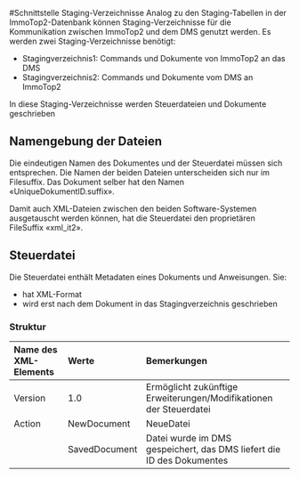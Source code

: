 #Schnittstelle Staging-Verzeichnisse
Analog zu den Staging-Tabellen in der ImmoTop2-Datenbank können Staging-Verzeichnisse für die Kommunikation zwischen ImmoTop2 und dem DMS genutzt werden.
Es werden zwei Staging-Verzeichnisse benötigt:
- Stagingverzeichnis1: Commands und Dokumente von ImmoTop2 an das DMS
- Stagingverzeichnis2: Commands und Dokumente vom DMS an ImmoTop2

In diese Staging-Verzeichnisse werden Steuerdateien und Dokumente geschrieben

## Namengebung der Dateien
Die eindeutigen Namen des Dokumentes und der Steuerdatei müssen sich entsprechen. 
Die Namen der beiden Dateien unterscheiden sich nur im Filesuffix. 
Das Dokument selber hat den Namen «UniqueDokumentID.suffix».

Damit auch XML-Dateien zwischen den beiden Software-Systemen ausgetauscht werden können, hat die Steuerdatei den proprietären FileSuffix «xml_it2».

## Steuerdatei
Die Steuerdatei enthält Metadaten eines Dokuments und Anweisungen. Sie:
- hat XML-Format
- wird erst nach dem Dokument in das Stagingverzeichnis geschrieben

### Struktur
| Name des XML-Elements    | Werte         | Bemerkungen                                                                                                                                                                                                           |
| :----------------------- | :------------ | :-------------------------------------------------------------------------------------------------------------------------------------------------------------------------------------------------------------------- |
| Version                  | 1.0           | Ermöglicht zukünftige Erweiterungen/Modifikationen der Steuerdatei  |
| Action                   | NewDocument   | NeueDatei                                                     |
|                          | SavedDocument | Datei wurde im DMS gespeichert, das DMS liefert die ID des Dokumentes                                                                                |
